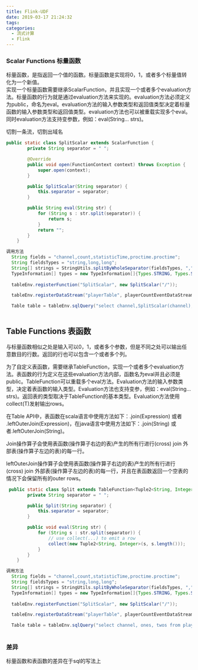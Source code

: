 ```yaml
---
title: Flink-UDF
date: 2019-03-17 21:24:32
tags:
categories:
  - 流式计算 
  - Flink
---
```



### Scalar Functions 标量函数

标量函数，是指返回一个值的函数。标量函数是实现将0，1，或者多个标量值转化为一个新值。    
实现一个标量函数需要继承ScalarFunction，并且实现一个或者多个evaluation方法。标量函数的行为就是通过evaluation方法来实现的。evaluation方法必须定义为public，命名为eval。evaluation方法的输入参数类型和返回值类型决定着标量函数的输入参数类型和返回值类型。evaluation方法也可以被重载实现多个eval。同时evaluation方法支持变参数，例如：eval(String... strs)。

切割一条流，切割出域名
```java
public static class SplitScalar extends ScalarFunction {
        private String separator = " ";

        @Override
        public void open(FunctionContext context) throws Exception {
            super.open(context);
        }

        public SplitScalar(String separator) {
            this.separator = separator;
        }

        public String eval(String str) {
            for (String s : str.split(separator)) {
                return s;
            }
            return "";
        }
    }
```

```java
调用方法
  String fields = "channel,count,statisticTime,proctime.proctime";
  String fieldsTypes = "string,long,long";
  String[] strings = StringUtils.splitByWholeSeparator(fieldsTypes, ",");
  TypeInformation[] types = new TypeInformation[]{Types.STRING, Types.STRING, Types.LONG, Types.LONG};
  
  tableEnv.registerFunction("SplitScalar", new SplitScalar("/"));

  tableEnv.registerDataStream("playerTable", playerCountEventDataStream, fields);

  Table table = tableEnv.sqlQuery("select channel,SplitScalar(channel), sum(`count`) as `count`, statisticTime from playerTable group by channel,statisticTime,TUMBLE(proctime, INTERVAL '5' SECOND)");
       
```


## Table Functions 表函数

与标量函数相似之处是输入可以0，1，或者多个参数，但是不同之处可以输出任意数目的行数。返回的行也可以包含一个或者多个列。    

为了自定义表函数，需要继承TableFunction，实现一个或者多个evaluation方法。表函数的行为定义在这些evaluation方法内部，函数名为eval并且必须是public。TableFunction可以重载多个eval方法。Evaluation方法的输入参数类型，决定着表函数的输入类型。Evaluation方法也支持变参，例如：eval(String... strs)。返回表的类型取决于TableFunction的基本类型。Evaluation方法使用collect(T)发射输出rows。      

在Table API中，表函数在scala语言中使用方法如下：.join(Expression) 或者 .leftOuterJoin(Expression)，在java语言中使用方法如下：.join(String) 或者.leftOuterJoin(String)。

Join操作算子会使用表函数(操作算子右边的表)产生的所有行进行(cross) join 外部表(操作算子左边的表)的每一行。


leftOuterJoin操作算子会使用表函数(操作算子右边的表)产生的所有行进行(cross) join 外部表(操作算子左边的表)的每一行，并且在表函数返回一个空表的情况下会保留所有的outer rows。

```java
 public static class Split extends TableFunction<Tuple2<String, Integer>> {
        private String separator = " ";

        public Split(String separator) {
            this.separator = separator;
        }

        public void eval(String str) {
            for (String s : str.split(separator)) {
                // use collect(...) to emit a row
                collect(new Tuple2<String, Integer>(s, s.length()));
            }
        }
    }

```


```java
调用方法
  String fields = "channel,count,statisticTime,proctime.proctime";
  String fieldsTypes = "string,long,long";
  String[] strings = StringUtils.splitByWholeSeparator(fieldsTypes, ",");
  TypeInformation[] types = new TypeInformation[]{Types.STRING, Types.STRING, Types.LONG, Types.LONG};
  
  tableEnv.registerFunction("SplitScalar", new SplitScalar("/"));

  tableEnv.registerDataStream("playerTable", playerCountEventDataStream, fields);

  Table table = tableEnv.sqlQuery("select channel, ones, twos from playerTable LEFT JOIN LATERAL TABLE(split(channel)) as T(ones, twos) ON TRUE");
       
```


### 差异
标量函数和表函数的差异在于sql的写法上